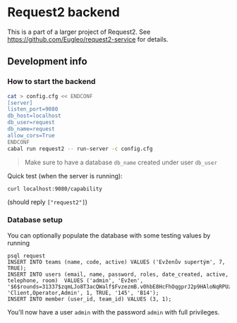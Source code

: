 # Request2 backend

This is a part of a larger project of Request2. See https://github.com/Eugleo/request2-service for details.

## Development info

### How to start the backend

```sh
cat > config.cfg << ENDCONF
[server]
listen_port=9080
db_host=localhost
db_user=request
db_name=request
allow_cors=True
ENDCONF
cabal run request2 -- run-server -c config.cfg
```

> Make sure to have a database `db_name` created under user `db_user`

Quick test (when the server is running):

```
curl localhost:9080/capability
```

(should reply `["request2"]`)

### Database setup

You can optionally populate the database with some testing values by running

```
psql request
INSERT INTO teams (name, code, active) VALUES ('Evženův supertým', 7, TRUE);
INSERT INTO users (email, name, password, roles, date_created, active, telephone, room)  VALUES ('admin', 'Evžen', '$6$rounds=31337$zqmLJo8T3acQWalf$FvzezmB.v0hbE8HcFhOqgprJ2p9HAloNqRPUzZifI6cDTzP6IGFXvlrYd2tQIjiABJaT.PrLrIfkX8Qwe45Vw0', 'Client,Operator,Admin', 1, TRUE, '145', 'B14');
INSERT INTO member (user_id, team_id) VALUES (3, 1);
```

You'll now have a user `admin` with the password `admin` with full privileges.
